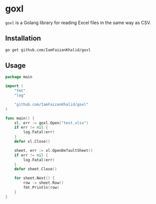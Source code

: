 # goxl

`goxl` is a Golang library for reading Excel files in the same way as CSV.

## Installation

```bash
go get github.com/IamFaizanKhalid/goxl
```

## Usage

```go
package main

import (
	"fmt"
	"log"

	"github.com/IamFaizanKhalid/goxl"
)

func main() {
	xl, err := goxl.Open("test.xlsx")
	if err != nil {
		log.Fatal(err)
	}
	defer xl.Close()

	sheet, err := xl.OpenDefaultSheet()
	if err != nil {
		log.Fatal(err)
	}
	defer sheet.Close()

	for sheet.Next() {
		row := sheet.Row()
		fmt.Println(row)
	}
}
```
